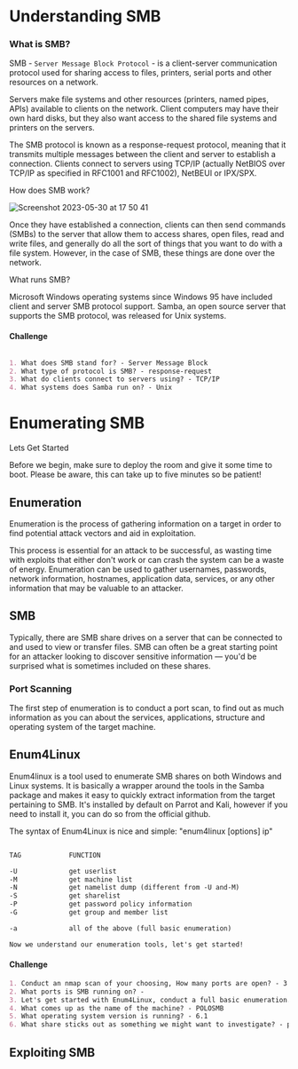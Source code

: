 # Understanding SMB

### What is SMB?

SMB - `Server Message Block Protocol` - is a client-server communication protocol used for sharing access to files, printers, serial ports and other resources on a network.

Servers make file systems and other resources (printers, named pipes, APIs) available to clients on the network. Client computers may have their own hard disks, but they also want access to the shared file systems and printers on the servers.

The SMB protocol is known as a response-request protocol, meaning that it transmits multiple messages between the client and server to establish a connection. Clients connect to servers using TCP/IP (actually NetBIOS over TCP/IP as specified in RFC1001 and RFC1002), NetBEUI or IPX/SPX.

How does SMB work?

![Screenshot 2023-05-30 at 17 50 41](https://github.com/Jawonlaya/TryHackMe-Projects/assets/115058054/4b391859-ce36-4694-8593-6bdb0678f037)

Once they have established a connection, clients can then send commands (SMBs) to the server that allow them to access shares, open files, read and write files, and generally do all the sort of things that you want to do with a file system. However, in the case of SMB, these things are done over the network.

What runs SMB?

Microsoft Windows operating systems since Windows 95 have included client and server SMB protocol support. Samba, an open source server that supports the SMB protocol, was released for Unix systems.

#### Challenge

```markdown

1. What does SMB stand for? - Server Message Block 
2. What type of protocol is SMB? - response-request
3. What do clients connect to servers using? - TCP/IP
4. What systems does Samba run on? - Unix
```

# Enumerating SMB

Lets Get Started

Before we begin, make sure to deploy the room and give it some time to boot. Please be aware, this can take up to five minutes so be patient!

## Enumeration

Enumeration is the process of gathering information on a target in order to find potential attack vectors and aid in exploitation.

This process is essential for an attack to be successful, as wasting time with exploits that either don't work or can crash the system can be a waste of energy. Enumeration can be used to gather usernames, passwords, network information, hostnames, application data, services, or any other information that may be valuable to an attacker.

## SMB

Typically, there are SMB share drives on a server that can be connected to and used to view or transfer files. SMB can often be a great starting point for an attacker looking to discover sensitive information — you'd be surprised what is sometimes included on these shares.



### Port Scanning

The first step of enumeration is to conduct a port scan, to find out as much information as you can about the services, applications, structure and operating system of the target machine.


## Enum4Linux

Enum4linux is a tool used to enumerate SMB shares on both Windows and Linux systems. It is basically a wrapper around the tools in the Samba package and makes it easy to quickly extract information from the target pertaining to SMB. It's installed by default on Parrot and Kali, however if you need to install it, you can do so from the official github.

The syntax of Enum4Linux is nice and simple: "enum4linux [options] ip"

```markdown

TAG            FUNCTION

-U             get userlist
-M             get machine list
-N             get namelist dump (different from -U and-M)
-S             get sharelist
-P             get password policy information
-G             get group and member list

-a             all of the above (full basic enumeration)

Now we understand our enumeration tools, let's get started!
```

#### Challenge

```markdown
1. Conduct an nmap scan of your choosing, How many ports are open? - 3
2. What ports is SMB running on? - 
3. Let's get started with Enum4Linux, conduct a full basic enumeration. For starters, what is the workgroup name? - Workgroup
4. What comes up as the name of the machine? - POLOSMB
5. What operating system version is running? - 6.1
6. What share sticks out as something we might want to investigate? - profiles
```

## Exploiting SMB

